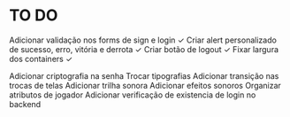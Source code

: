 # TO DO

Adicionar validação nos forms de sign e login ✓
Criar alert personalizado de sucesso, erro, vitória e derrota ✓
Criar botão de logout ✓
Fixar largura dos containers ✓

Adicionar criptografia na senha
Trocar tipografias
Adicionar transição nas trocas de telas
Adicionar trilha sonora
Adicionar efeitos sonoros
Organizar atributos de jogador
Adicionar verificação de existencia de login no backend
